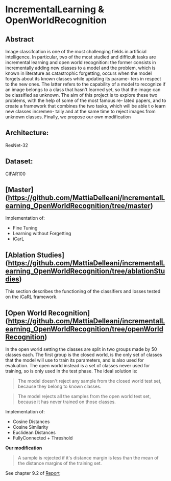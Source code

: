 # IncrementalLearning & OpenWorldRecognition
## Abstract
Image classifcation is one of the most challenging fields in artificial intelligence. In particular, two of the most studied and difficult tasks are incremental learning and open world recognition: the former consists in incrementally adding new classes to a model and the problem, which is known in literature as catastrophic forgetting, occurs when the model forgets about its known classes while updating its parame- ters in respect to the new ones. The latter refers to the capability of a model to recognize if an image belongs to a class that hasn't learned yet, so that the image can be classified as unknown. The aim of this project is to explore these two problems, with the help of some of the most famous re- lated papers, and to create a framework that combines the two tasks, which will be able t o learn new classes incremen- tally and at the same time to reject images from unknown classes. Finally, we propose our own modification

## Architecture:
ResNet-32
## Dataset:
CIFAR100

## [Master] (https://github.com/MattiaDelleani/incrementalLearning_OpenWorldRecognition/tree/master)
Implementation of:
- Fine Tuning
- Learning without Forgetting
- iCarL

## [Ablation Studies] (https://github.com/MattiaDelleani/incrementalLearning_OpenWorldRecognition/tree/ablationStudies)
This section describes the functioning of the classifiers and losses tested on the iCaRL framework.

## [Open World Recognition] (https://github.com/MattiaDelleani/incrementalLearning_OpenWorldRecognition/tree/openWorldRecognition)
In the open world setting the classes are split in two groups
made by 50 classes each. The first group is the closed world,
is the only set of classes that the model will use to train
its parameters, and is also used for evaluation. The open
world instead is a set of classes never used for training, so
is only used in the test phase.
The ideal solution is: 
> The model doesn't reject any sample from the closed world test set, because they belong to known classes.

> The model rejects all the samples from the open world test set, because it has never trained on those classes.

Implementation of:
- Cosine Distances
- Cosine Similarity
- Euclidean Distances
- FullyConnected + Threshold

**Our modification**
> A sample is rejected if it's distance margin is less than the mean of the distance margins of the training set.

See chapter 9.2 of [Report](Report.pdf)
